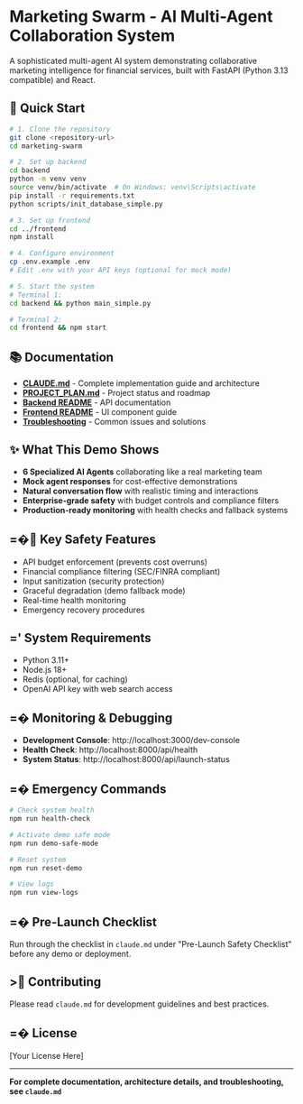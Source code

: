 # Marketing Swarm - AI Multi-Agent Collaboration System

A sophisticated multi-agent AI system demonstrating collaborative marketing intelligence for financial services, built with FastAPI (Python 3.13 compatible) and React.

## 🚀 Quick Start

```bash
# 1. Clone the repository
git clone <repository-url>
cd marketing-swarm

# 2. Set up backend
cd backend
python -m venv venv
source venv/bin/activate  # On Windows: venv\Scripts\activate
pip install -r requirements.txt
python scripts/init_database_simple.py

# 3. Set up frontend
cd ../frontend
npm install

# 4. Configure environment
cp .env.example .env
# Edit .env with your API keys (optional for mock mode)

# 5. Start the system
# Terminal 1:
cd backend && python main_simple.py

# Terminal 2:
cd frontend && npm start
```

## 📚 Documentation

- **[CLAUDE.md](CLAUDE.md)** - Complete implementation guide and architecture
- **[PROJECT_PLAN.md](PROJECT_PLAN.md)** - Project status and roadmap
- **[Backend README](backend/README.md)** - API documentation
- **[Frontend README](frontend/README.md)** - UI component guide
- **[Troubleshooting](docs/troubleshooting.md)** - Common issues and solutions

## ✨ What This Demo Shows

- **6 Specialized AI Agents** collaborating like a real marketing team
- **Mock agent responses** for cost-effective demonstrations
- **Natural conversation flow** with realistic timing and interactions
- **Enterprise-grade safety** with budget controls and compliance filters
- **Production-ready monitoring** with health checks and fallback systems

## =� Key Safety Features

- API budget enforcement (prevents cost overruns)
- Financial compliance filtering (SEC/FINRA compliant)
- Input sanitization (security protection)
- Graceful degradation (demo fallback mode)
- Real-time health monitoring
- Emergency recovery procedures

## =' System Requirements

- Python 3.11+
- Node.js 18+
- Redis (optional, for caching)
- OpenAI API key with web search access

## =� Monitoring & Debugging

- **Development Console**: http://localhost:3000/dev-console
- **Health Check**: http://localhost:8000/api/health
- **System Status**: http://localhost:8000/api/launch-status

## =� Emergency Commands

```bash
# Check system health
npm run health-check

# Activate demo safe mode
npm run demo-safe-mode

# Reset system
npm run reset-demo

# View logs
npm run view-logs
```

## =� Pre-Launch Checklist

Run through the checklist in `claude.md` under "Pre-Launch Safety Checklist" before any demo or deployment.

## > Contributing

Please read `claude.md` for development guidelines and best practices.

## =� License

[Your License Here]

---

**For complete documentation, architecture details, and troubleshooting, see `claude.md`**